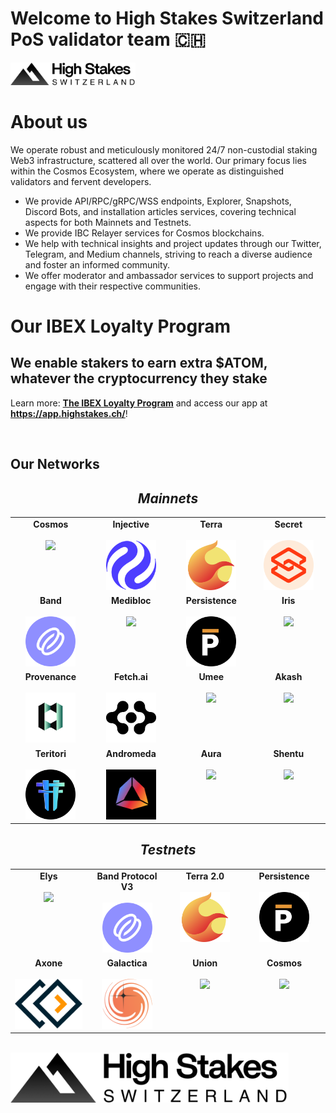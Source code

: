 # Welcome to High Stakes Switzerland PoS validator team 🇨🇭

<img src="https://github.com/HighStakesSwitzerland/.github/blob/15fd96410fca0df60887edd6157549832e194218/profile/HSS_Horizontal_Black.png" style="display: inline-block; margin: 0 auto; max-width: 200px">


# About us

We operate robust and meticulously monitored 24/7 non-custodial staking Web3 infrastructure, scattered all over the world.
Our primary focus lies within the Cosmos Ecosystem, where we operate as distinguished validators and fervent developers.

- We provide API/RPC/gRPC/WSS endpoints, Explorer, Snapshots, Discord Bots, and installation articles services, covering technical aspects for both Mainnets and Testnets.
- We provide IBC Relayer services for Cosmos blockchains.
- We help with technical insights and project updates through our Twitter, Telegram, and Medium channels, striving to reach a diverse audience and foster an informed community.
- We offer moderator and ambassador services to support projects and engage with their respective communities.


# Our IBEX Loyalty Program

## We enable stakers to earn extra $ATOM, whatever the cryptocurrency they stake

Learn more: <b><a href="https://highstakes.ch/earn-ibex/" target="_blank">The IBEX Loyalty Program</a></b> and access our app at <b><a href="https://app.highstakes.ch/" target="_blank">https://app.highstakes.ch/</a></b>!

<br/>

## Our Networks

<div align="center">
  <div>
    <h2><i>
      Mainnets
    </i></h2>
  </div>
</div>

<table width="400px" align="center">
  <tbody>
  <tr valign="top">
    <td width="130px" align="center">
      <span><strong>Cosmos</strong></span><br><br />
      <a href="https://wallet.keplr.app/chains/cosmos-hub?modal=validator&chain=cosmoshub-4&validator_address=cosmosvaloper1yh089p0cre4nhpdqw35uzde5amg3qzexkeggdn" target="_blank" rel="noopener noreferrer">
        <img height="80px" src="https://raw.githubusercontent.com/cosmos/chain-registry/master/cosmoshub/images/atom.svg">
      </a>
    </td>
    <td width="130px" align="center">
      <span><strong>Injective</strong></span><br><br />
      <a href="https://wallet.keplr.app/chains/injective?modal=validator&chain=injective-1&validator_address=injvaloper1f2kdg34689x93cvw2y59z7y46dvz2fk8lhddfz" target="_blank" rel="noopener noreferrer">
        <img height="80px" src="https://raw.githubusercontent.com/cosmos/chain-registry/master/injective/images/inj.svg">
      </a>
    </td>
    <td width="130px" align="center">
      <span><strong>Terra</strong></span><br><br />
      <a href="https://restake.highstakes.ch/terra2/terravaloper1pgyelqv0hwjavgf6vhdm4e4pt766wfxxczu20l" target="_blank" rel="noopener noreferrer">
        <img height="80px" src="https://raw.githubusercontent.com/cosmos/chain-registry/master/terra2/images/luna.svg">
      </a>
    </td>
    <td width="130px" align="center">
      <span><strong>Secret</strong></span><br><br />
      <a href="https://wallet.keplr.app/chains/secret-network?modal=validator&chain=secret-4&validator_address=secretvaloper1jgx4pn3acae9esq5zha5ym3kzhq6x60frjwkrp" target="_blank" rel="noopener noreferrer">
        <img height="80px" src="https://raw.githubusercontent.com/cosmos/chain-registry/master/secretnetwork/images/scrt.svg">
      </a>
    </td>
    </tr>
  <tr valign="top">
    <td width="130px" align="center">
      <span><strong>Band</strong></span><br><br />
      <a href="https://restake.highstakes.ch/bandchain/bandvaloper1uytng9pl50mtedmsdrzanvy8vgxttvysw59ugd" target="_blank" rel="noopener noreferrer">
        <img height="80px" src="https://raw.githubusercontent.com/cosmos/chain-registry/master/bandchain/images/band.svg">
      </a>
    </td>
    <td width="130px" align="center">
      <span><strong>Medibloc</strong></span><br><br />
      <a href="https://restake.highstakes.ch/panacea/panaceavaloper168nzml66rvh8ay93j63jptn6l9yqnk7k8r5fgd" target="_blank" rel="noopener noreferrer">
        <img height="80px" src="https://raw.githubusercontent.com/cosmos/chain-registry/master/panacea/images/med.svg">
      </a>
    </td>
    <td width="130px" align="center">
      <span><strong>Persistence</strong></span><br><br />
      <a href="https://wallet.keplr.app/chains/persistence?modal=validator&chain=core-1&validator_address=persistencevaloper1yvcrahdpctyg77l67cnnhqf4ef5j8kanq8jeqv" target="_blank" rel="noopener noreferrer">
        <img height="80px" src="https://raw.githubusercontent.com/cosmos/chain-registry/master/persistence/images/xprt.svg">
      </a>
    </td>
    <td width="130px" align="center">
      <span><strong>Iris</strong></span><br><br />
      <a href="https://restake.highstakes.ch/irisnet/iva1563p28q6qthzsq86jnywd5a8y8put33tqukl8d" target="_blank" rel="noopener noreferrer">
        <img height="80px" src="https://raw.githubusercontent.com/cosmos/chain-registry/master/irisnet/images/iris.svg">
      </a>
    </td>
     </tr>
    <tr valign="top">
    <td width="130px" align="center">
      <span><strong>Provenance</strong></span><br><br />
      <a href="https://restake.highstakes.ch/provenance/pbvaloper1wh4yc8q7jpxg5tlh94yafjeza7a6nlmd85jhre" target="_blank" rel="noopener noreferrer">
        <img height="80px" src="https://raw.githubusercontent.com/cosmos/chain-registry/master/provenance/images/prov.svg">
      </a>
    </td>
    <td width="130px" align="center">
      <span><strong>Fetch.ai</strong></span><br><br />
      <a href="https://restake.highstakes.ch/fetchhub/fetchvaloper1jfxur0jse6u2h5qywhhdtnee3z4zd5cxgz2m5d" target="_blank" rel="noopener noreferrer">
        <img height="80px" src="https://raw.githubusercontent.com/cosmos/chain-registry/master/fetchhub/images/fet.svg">
      </a>
    </td>
    <td width="130px" align="center">
      <span><strong>Umee</strong></span><br><br />
      <a href="https://wallet.keplr.app/chains/umee?modal=validator&chain=umee-1&validator_address=umeevaloper1rtdcc3ukvf80xzqk00nsj5v06edf39q0yxe2ve" target="_blank" rel="noopener noreferrer">
        <img height="80px" src="https://raw.githubusercontent.com/cosmos/chain-registry/master/umee/images/umee.svg">
      </a>
    </td>
    <td width="130px" align="center">
      <span><strong>Akash</strong></span><br><br />
      <a href="https://wallet.keplr.app/chains/akash?modal=validator&chain=akashnet-2&validator_address=akashvaloper17rzdt88vawuuq797jffk0dc9daw4vkgpumh60w" target="_blank" rel="noopener noreferrer">
        <img height="80px" src="https://raw.githubusercontent.com/cosmos/chain-registry/master/akash/images/akt.svg">
      </a>
    </td>  
        </tr>
  </tr>
    <tr valign="top">
    <td width="130px" align="center">
      <span><strong>Teritori</strong></span><br><br />
      <a href="https://restake.highstakes.ch/teritori/torivaloper16dzaxgnq9zlac7yl3ar3zp4y2zgr9fm04w5ds9" target="_blank" rel="noopener noreferrer">
        <img height="80px" src="https://raw.githubusercontent.com/cosmos/chain-registry/master/teritori/images/utori.svg">
      </a>
    </td>
    <td width="130px" align="center">
    <span><strong>Andromeda</strong></span><br><br />
    <a href="https://restake.highstakes.ch/andromeda/andrvaloper1ye3jpahj62jl7ds7ew2kngt20kplz4v2j5shf8" target="_blank" rel="noopener noreferrer">
      <img height="80px" src="https://raw.githubusercontent.com/cosmos/chain-registry/master/andromeda/images/andromeda-logo.png">
    </a>
  </td>
    <td width="130px" align="center">
      <span><strong>Aura</strong></span><br><br />
      <a href="https://aurascan.io/validators/auravaloper1282l7pgtfpfalgcdng9mjqura6m48a5855dfus" target="_blank" rel="noopener noreferrer">
        <img height="80px" src="https://raw.githubusercontent.com/cosmos/chain-registry/master/aura/images/Aura-logo-2.2.svg">
      </a>
    </td>
      <td width="130px" align="center">
      <span><strong>Shentu</strong></span><br><br />
      <a href="https://wallet.keplr.app/chains/shentu?modal=validator&chain=shentu-2.2&validator_address=shentuvaloper1l5zz0v9ss3klrmga49uxha7f0fmpxmjx8kv6xy" target="_blank" rel="noopener noreferrer">
        <img height="80px" src="https://raw.githubusercontent.com/cosmos/chain-registry/master/shentu/images/ctk.svg">
      </a>
    </td>
      </tr>
  </tr>
  </tbody>
</table>

<div align="center">
  <div>
    <h2><i>
      Testnets
    </i></h2>
  </div>
</div>
<table width="400px" align="center">
  <tbody>
  <tr valign="top">
    <td width="130px" align="center">
      <span><strong>Elys</strong></span><br><br />
      <a href="https://testnet.itrocket.net/elys/staking/elysvaloper1pvrdh6rx6333csxahhyh3w9mfy30ykzk8mpgy5" target="_blank" rel="noopener noreferrer">
        <img height="80px" src="https://testnet.ping.pub/logos/elys.png">
      </a>
    </td>
    <td width="130px" align="center">
      <span><strong>Band Protocol V3</strong></span><br><br />
      <a href="https://band-v3-testnet.cosmoscan.io/validator/bandvaloper18yk3stlsjwfm87ekqpntjgnf4hq9vh4dskdhz9" target="_blank" rel="noopener noreferrer">
        <img height="80px" src="https://raw.githubusercontent.com/cosmos/chain-registry/refs/heads/master/bandchain/images/band.svg">
      </a>
    </td>
    <td width="130px" align="center">
      <span><strong>Terra 2.0</strong></span><br><br />
      <a href="https://finder.terra.money/testnet/validator/terravaloper194khd5cqtmu377ay02wx24wajw44h472vwuhxp" target="_blank" rel="noopener noreferrer">
        <img height="80px" src="https://raw.githubusercontent.com/cosmos/chain-registry/master/terra2/images/luna.svg">
      </a>
    </td>
    <td width="130px" align="center">
      <span><strong>Persistence</strong></span><br><br />
      <a href="https://testnet.mintscan.io/persistence-testnet/validators/persistencevaloper1akxdfne7vm4zr6ftg5xm8m8lpazxeyx7jesm3a" target="_blank" rel="noopener noreferrer">
        <img height="80px" src="https://raw.githubusercontent.com/cosmos/chain-registry/master/persistence/images/xprt.svg">
      </a>
    </td>
      </tr>
  <tr valign="top">
    <td width="130px" align="center">
      <span><strong>Axone</strong></span><br><br />
      <a href="https://okp4.network/" target="_blank" rel="noopener noreferrer">
        <img height="80px" src="https://raw.githubusercontent.com/axone-protocol/ping-explorer/refs/heads/main/src/assets/logo-white.svg">
      </a>
    </td>
   <td width="130px" align="center">
      <span><strong>Galactica</strong></span><br><br />
      <a href="https://testnet.itrocket.net/galactica/staking/galavaloper1xxz5zr5xpneg327z06wmvwh2tq2s8q72wh9vt0" target="_blank" rel="noopener noreferrer">
        <img height="80px" src="https://raw.githubusercontent.com/cosmos/chain-registry/refs/heads/master/galactica/images/galactica.svg">
      </a>
    </td> 
    <td width="130px" align="center">
      <span><strong>Union</strong></span><br><br />
      <a href="https://explorer.testnet-9.union.build/union/staking/unionvaloper1tt4xnj2cwsl46d8quj9j0x3u8rpj68fy3txfck" target="_blank" rel="noopener noreferrer">
        <img height="80px" src="https://raw.githubusercontent.com/unionlabs/union/refs/heads/main/site/public/logo.svg">
      </a>
    </td>
    <td width="130px" align="center">
      <span><strong>Cosmos</strong></span><br><br />
      <a href="https://www.mintscan.io/ics-testnet-provider/validators/cosmosvaloper1w3mu723wf4sf2pmn8y847gd32ncp42sp9z8f9n" target="_blank" rel="noopener noreferrer">
        <img height="80px" src="https://raw.githubusercontent.com/cosmos/chain-registry/master/cosmoshub/images/atom.svg">
      </a>
    </td>
     </tr>
  </tbody>
</table>
<br>
<img  height="80px" src="https://github.com/HighStakesSwitzerland/.github/blob/15fd96410fca0df60887edd6157549832e194218/profile/HSS_Horizontal_Black.png" style="text-align: center; display: inline-block; margin: 0 auto; max-width: 1200px">
